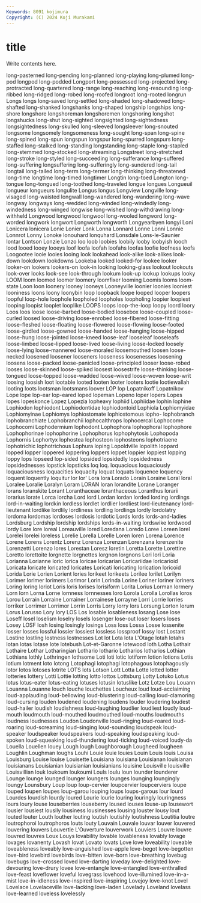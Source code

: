 ```yaml
---
Keywords: 8091 kojimura
Copyright: (C) 2024 Koji Murakami
---
```


# title

Write contents here.



long-pasterned long-pending long-planned long-playing long-plumed long-pod longpod
long-podded Longport long-possessed long-projected long-protracted long-quartered long-range long-reaching long-resounding long-ribbed
long-ridged long-robed long-roofed longroot long-rooted longrun Longs longs long-saved long-settled
long-shaded long-shadowed long-shafted long-shanked longshanks long-shaped longship longships long-shore longshore
longshoreman longshoremen longshoring longshot longshucks long-shut long-sighted longsighted long-sightedness longsightedness
long-skulled long-sleeved longsleever long-snouted longsome longsomely longsomeness long-sought long-span long-spine
long-spined long-spun longspun longspur long-spurred longspurs long-staffed long-stalked long-standing longstanding
long-staple long-stapled long-stemmed long-stocked long-streaming Longstreet long-stretched long-stroke long-styled long-succeeding
long-sufferance long-suffered long-suffering longsuffering long-sufferingly long-sundered long-tail longtail long-tailed long-term
long-termer long-thinking long-threatened long-time longtime long-timed longtimer Longtin long-toed Longton
long-tongue long-tongued long-toothed long-traveled longue longues Longueuil longueur longueurs longulite
Longus longus Longview Longville long-visaged long-waisted longwall long-wandered long-wandering long-wave
longway longways long-wedded long-winded long-windedly long-windedness long-winged longwise long-wished long-withdrawing
long-withheld Longwood longwood longwool long-wooled longword long-worded longwork longwort Longworth
longworth Longyearbyen longyi Loni Lonicera lonicera Lonie Lonier Lonk Lonna
Lonnard Lonne Lonni Lonnie Lonnrot Lonny Lonoke lonouhard lonquhard Lonsdale
Lons-le-Saunier lontar Lontson Lonzie Lonzo loo loob loobies loobily looby
loobyish looch lood looed looey looeys loof loofa loofah loofahs
loofas loofie loofness loofs Loogootee looie looies looing look lookahead
look-alike look-alikes look-down lookdown lookdowns Lookeba looked looked-for lookee looker
looker-on lookers lookers-on look-in looking looking-glass lookout lookouts look-over looks
look-see look-through lookum look-up lookup lookups looky LOOM loom loomed
loomer loomery loomfixer looming Loomis looms loom-state Loon loon loonery
looney looneys Looneyville loonier loonies looniest looniness loons loony loonybin
loop loopback loope looped looper loopers loopful loop-hole loophole loopholed
loopholes loopholing loopier loopiest looping loopist looplet looplike LOOPS loops
loop-the-loop loopy loord loory Loos loos loose loose-barbed loose-bodied loosebox
loose-coupled loose-curled loosed loose-driving loose-enrobed loose-fibered loose-fitting loose-fleshed loose-floating loose-flowered
loose-flowing loose-footed loose-girdled loose-gowned loose-handed loose-hanging loose-hipped loose-hung loose-jointed loose-kneed
loose-leaf looseleaf looseleafs loose-limbed loose-lipped loose-lived loose-living loose-locked loosely loose-lying
loose-mannered loose-moraled loosemouthed loosen loose-necked loosened loosener looseners looseness loosenesses
loosening loosens loose-packed loose-panicled loose-principled looser loose-robed looses loose-skinned loose-spiked
loosest loosestrife loose-thinking loose-tongued loose-topped loose-wadded loose-wived loose-woven loose-writ loosing
loosish loot lootable looted looten looter looters lootie lootiewallah looting
loots lootsman lootsmans loover LOP lop Lopatnikoff Lopatnikov Lope lope
lop-ear lop-eared loped lopeman Lopeno loper lopers Lopes lopes lopeskonce
Lopez Lopezia lopheavy lophiid Lophiidae lophin lophine Lophiodon lophiodont Lophiodontidae
lophiodontoid Lophiola Lophiomyidae Lophiomyinae Lophiomys lophiostomate lophiostomous lopho- lophobranch lophobranchiate
Lophobranchii lophocalthrops lophocercal Lophocome Lophocomi Lophodermium lophodont Lophophora lophophoral lophophore
Lophophorinae lophophorine Lophophorus lophophytosis Lophopoda Lophornis Lophortyx lophostea lophosteon lophosteons
lophotriaene lophotrichic lophotrichous Lophura loping Lopoldville lopolith loppard lopped lopper
loppered loppering loppers loppet loppier loppiest lopping loppy lops lopseed
lop-sided lopsided lopsidedly lopsidedness lopsidednesses lopstick lopsticks loq loq. loquacious
loquaciously loquaciousness loquacities loquacity loquat loquats loquence loquency loquent loquently
loquitur lor lor' Lora lora Lorado Lorain Loraine Loral loral
Loralee Loralie Loralyn Loram LORAN loran lorandite Lorane Loranger lorans
loranskite Lorant Loranthaceae loranthaceous Loranthus lorarii lorarius lorate Lorca lorcha
Lord lord Lordan lordan lorded lording lordings lord-in-waiting lordkin lordless
lordlet lordlier lordliest lord-lieutenancy lord-lieutenant lordlike lordlily lordliness lordling lordlings
lordly lordolatry lordoma lordomas lordoses lordosis lordotic Lords lords lords-and-ladies
Lordsburg Lordship lordship lordships lords-in-waiting lordswike lordwood lordy Lore lore
loreal Loreauville lored Loredana Loredo Loree Loreen lorel Lorelei lorelei
loreless Lorelie Lorella Lorelle Loren loren Lorena Lorence Lorene Lorens
Lorentz Lorenz Lorenza Lorenzan Lorenzana lorenzenite Lorenzetti Lorenzo lores Lorestan
Loresz loretin Loretta Lorette Lorettine Loretto lorettoite lorgnette lorgnettes lorgnon
lorgnons Lori lori Loria Lorianna Lorianne loric lorica loricae loricarian
Loricariidae loricarioid Loricata loricate loricated loricates Loricati loricating lorication loricoid
Lorida Lorie Lorien Lorient lories lorikeet lorikeets Lorilee lorilet Lorilyn
Lorimer lorimer lorimers Lorimor Lorin Lorinda Lorine Loriner loriner loriners
Loring loring loriot Loris loris lorises lorisiform Lorita Lorius Lorman
lormery Lorn lorn Lorna Lorne lornness lornnesses loro Lorola Lorolla
Lorollas loros Lorou Lorrain Lorraine Lorrainer Lorrainese Lorrayne Lorri Lorrie
lorries lorriker Lorrimer Lorrimor Lorrin Lorris Lorry lorry lors Lorsung
Lorton lorum Lorus Lorusso Lory lory LOS Los losable losableness
losang Lose lose Loseff losel loselism loselry losels losenger lose-out
loser losers loses Losey LOSF losh losing losingly losings Loss
loss Lossa Losse lossenite losser losses lossful lossier lossiest lossless
lossproof lossy lost Lostant Lostine lostling lostness lostnesses Lot lot
Lota lota L'Otage lotah lotahs lotan lotas lotase lote lotebush
Lot-et-Garonne lotewood loth Lotha Lothair Lothaire Lothar Lotharingian Lothario lothario
Lotharios lotharios Lothian Lothians lothly Lothringen lothsome Loti loti lotic
lotiform lotion lotions Lotis lotium lotment loto lotong Lotophagi lotophagi
lotophagous lotophagously lotor lotos lotoses lotrite LOTS lots Lotson Lott
Lotta Lotte lotted lotter lotteries lottery Lotti Lottie lotting lotto
lottos Lottsburg Lotty Lotuko Lotus lotus lotus-eater lotus-eating lotuses lotusin
lotuslike Lotz Lotze Lou Louann Louanna Louanne louch louche louchettes
Loucheux loud loud-acclaiming loud-applauding loud-bellowing loud-blustering loud-calling loud-clamoring loud-cursing louden
loudened loudening loudens louder loudering loudest loud-hailer loudish loudishness loud-laughing
loudlier loudliest loudly loud-mouth loudmouth loud-mouthed loudmouthed loud-mouths loudmouths loudness
loudnesses Loudon Loudonville loud-ringing loud-roared loud-roaring loud-screaming loud-singing loud-sounding loudspeak
loud-speaker loudspeaker loudspeakers loud-speaking loudspeaking loud-spoken loud-squeaking loud-thundering loud-ticking loud-voiced
loudy-da Louella Louellen louey Lough lough Loughborough Lougheed lougheen Loughlin
Loughman loughs Louhi Louie louie louies Louin Louis louis Louisa
Louisburg Louise louise Louisette Louisiana louisiana Louisianan louisianan louisianans Louisianian
louisianian louisianians louisine Louisville louisville Louisvillian louk loukoum loukoumi Louls
loulu loun lounder lounderer Lounge lounge lounged lounger loungers lounges
lounging loungingly loungy Lounsbury Loup loup loup-cervier loupcervier loupcerviers loupe
louped loupen loupes loup-garou louping loups loups-garous lour lourd Lourdes
lourdish lourdy loured Lourie lourie louring louringly louringness lours loury
louse louseberries louseberry loused louses louse-up lousewort lousier lousiest lousily
lousiness lousinesses lousing louster lousy lout louted louter Louth louther
louting loutish loutishly loutishness Loutitia loutre loutrophoroi loutrophoros louts louty
Louvain Louvale louvar louver louvered louvering louvers Louvertie L'Ouverture louverwork
Louviers Louvre louvre louvred louvres Loux Louys lovability lovable lovableness
lovably lovage lovages lovanenty Lovash lovat Lovato lovats Love love
loveability loveable loveableness loveably love-anguished love-apple love-begot love-begotten love-bird lovebird
lovebirds love-bitten love-born love-breathing lovebug lovebugs love-crossed loved love-darting loveday
love-delighted love-devouring love-drury lovee love-entangle love-entangled love-enthralled love-feast loveflower loveful
lovegrass lovehood love-illumined love-in-a-mist love-in-idleness love-inspired love-inspiring Lovejoy love-knot Lovel
Lovelace Lovelaceville love-lacking love-laden Lovelady Loveland lovelass love-learned loveless lovelessly
